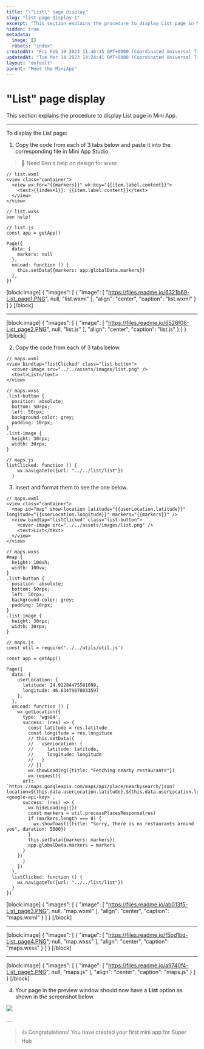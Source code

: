 ```yaml
---
title: "\"List\" page display"
slug: "list-page-display-1"
excerpt: "This section explains the procedure to display List page in Mini App."
hidden: true
metadata: 
  image: []
  robots: "index"
createdAt: "Fri Feb 10 2023 11:46:15 GMT+0000 (Coordinated Universal Time)"
updatedAt: "Tue Mar 14 2023 14:24:41 GMT+0000 (Coordinated Universal Time)"
layout: "default"
parent: "Meet the MiniApp"
---
```

# \"List\" page display 
This section explains the procedure to display List page in Mini App.

***

To display the List page:

1. Copy the code from each of 3 tabs below and paste it into the corresponding file in Mini App Studio

> 🚧 Need Ben's help on design for wxss

```Text
// list.wxml
<view class="container">
  <view wx:for="{{markers}}" wk:key="{{item.label.content}}">
    <text>{{index+1}}: {{item.label.content}}</text>
  </view>
</view>
```
```Text
// list.wxss
ben help!
```
```Text
// list.js
const app = getApp()

Page({
  data: {
    markers: null
  },
  onLoad: function () {
    this.setData({markers: app.globalData.markers})
  },
})
```

[block:image]
{
  "images": [
    {
      "image": [
        "https://files.readme.io/6321b69-List_page1.PNG",
        null,
        "list.wxml"
      ],
      "align": "center",
      "caption": "list.wxml"
    }
  ]
}
[/block]


***

[block:image]
{
  "images": [
    {
      "image": [
        "https://files.readme.io/6526f06-List_page2.PNG",
        null,
        "list.js"
      ],
      "align": "center",
      "caption": "list.js"
    }
  ]
}
[/block]


2. Copy the code from each of 3 tabs below.

```Text
// maps.wxml
<view bindtap="listClicked" class="list-button">
  <cover-image src="../../assets/images/list.png" />
  <text>List</text>
</view>
```
```Text
// maps.wxss
.list-button {
  position: absolute;
  bottom: 50rpx;
  left: 50rpx;
  background-color: grey;
  padding: 10rpx;
}
.list-image {
  height: 30rpx;
  width: 30rpx;
}
```
```Text
// maps.js
listClicked: function () {
    wx.navigateTo({url: "../../list/list"})
  }
```

3. Insert and format them to see the one below.

```Text
// maps.wxml
<view class="container">
  <map id="map" show-location latitude="{{userLocation.latitude}}" longitude="{{userLocation.longitude}}" markers="{{markers}}" />
  <view bindtap="listClicked" class="list-button">
    <cover-image src="../../assets/images/list.png" />
    <text>List</text>
  </view>
</view>
```
```Text
// maps.wxss
#map {
  height: 100vh;
  width: 100vw;
}
.list-button {
  position: absolute;
  bottom: 50rpx;
  left: 50rpx;
  background-color: grey;
  padding: 10rpx;
}
.list-image {
  height: 30rpx;
  width: 30rpx;
}
```
```Text
// maps.js
const util = require('../../utils/util.js')

const app = getApp()

Page({
  data: {
    userLocation: {
      latitude: 24.92284475581099,
      longitude: 46.63479878033597
    },
  },
  onLoad: function () {
    wx.getLocation({
      type: 'wgs84',
      success: (res) => {
        const latitude = res.latitude
        const longitude = res.longitude
        // this.setData({
        //   userLocation: {
        //     latitude: latitude,
        //     longitude: longitude
        //   }
        // })
        wx.showLoading({title: "Fetching nearby restaurants"})
        wx.request({
      url: `https://maps.googleapis.com/maps/api/place/nearbysearch/json?location=${this.data.userLocation.latitude},${this.data.userLocation.longitude}&radius=15000&type=restaurant&key=<google-api-key>`,
      success: (res) => {
        wx.hideLoading({})
        const markers = util.processPlacesResponse(res)
        if (markers.length === 0) {
          wx.showToast({title: "Sorry, there is no restaurants around you", duration: 5000})
        }
        this.setData({markers: markers})
        app.globalData.markers = markers
      }
    })
      }
    })
  },
  listClicked: function () {
    wx.navigateTo({url: "../../list/list"})
  }
})
```

[block:image]
{
  "images": [
    {
      "image": [
        "https://files.readme.io/ab013f5-List_page3.PNG",
        null,
        "map.wxml"
      ],
      "align": "center",
      "caption": "maps.wxml"
    }
  ]
}
[/block]


***

[block:image]
{
  "images": [
    {
      "image": [
        "https://files.readme.io/f5bd1bd-List_page4.PNG",
        null,
        "map.wxss"
      ],
      "align": "center",
      "caption": "maps.wxss"
    }
  ]
}
[/block]


***

[block:image]
{
  "images": [
    {
      "image": [
        "https://files.readme.io/a9740f4-List_page5.PNG",
        null,
        "maps.js"
      ],
      "align": "center",
      "caption": "maps.js"
    }
  ]
}
[/block]


4. Your page in the preview window should now have a  **List** option as shown in the screenshot below.

![](https://files.readme.io/7e3b6c6-image.png)

....

> 👍 Congratulations! You have created your first mini app for Super Hub

